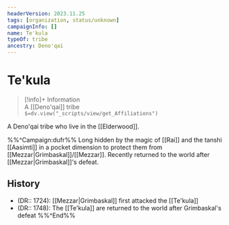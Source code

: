 ```yaml
---
headerVersion: 2023.11.25
tags: [organization, status/unknown]
campaignInfo: []
name: Te'kula
typeOf: tribe
ancestry: Deno'qai
---
```

# Te'kula
>[!info]+ Information  
> A [[Deno'qai]] tribe  
> `$=dv.view("_scripts/view/get_Affiliations")`

A Deno'qai tribe who live in the [[Elderwood]]. 

%%^Campaign:dufr%%
Long hidden by the magic of [[Rai]] and the tanshi [[Aasimti]] in a pocket dimension to protect them from [[Mezzar|Grimbaskal]]/[[Mezzar]]. Recently returned to the world after [[Mezzar|Grimbaskal]]'s defeat. 

## History
- (DR:: 1724): [[Mezzar|Grimbaskal]] first attacked the [[Te'kula]] 
- (DR:: 1748): The [[Te'kula]] are returned to the world after Grimbaskal's defeat
%%^End%%